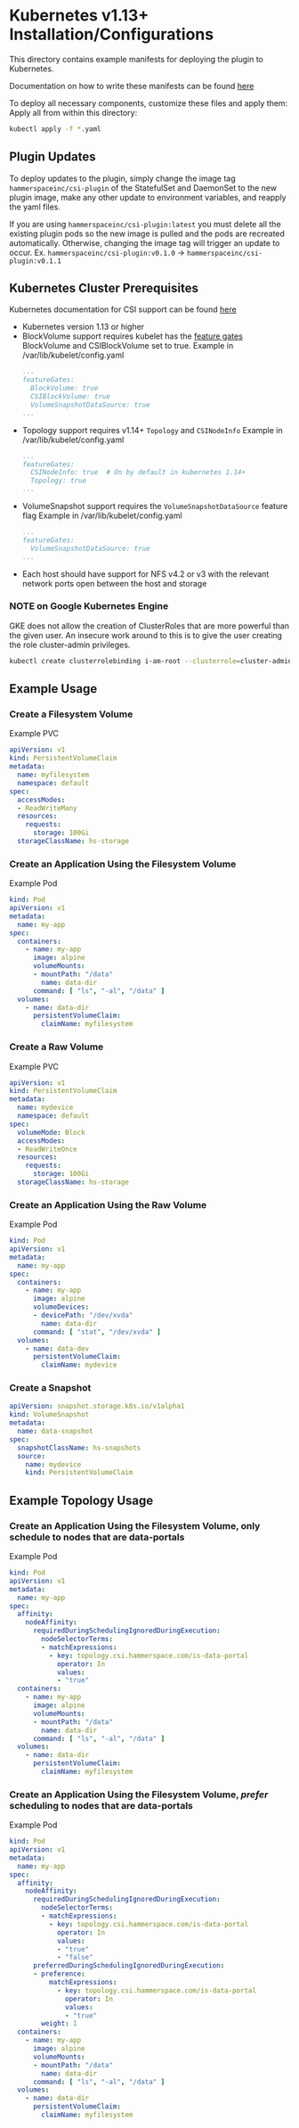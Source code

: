 # Kubernetes v1.13+ Installation/Configurations

This directory contains example manifests for deploying the plugin to Kubernetes.

Documentation on how to write these manifests can be found [here](https://github.com/kubernetes/community/blob/master/contributors/design-proposals/storage/container-storage-interface.md#recommended-mechanism-for-deploying-csi-drivers-on-kubernetes)

To deploy all necessary components, customize these files and apply them:
Apply all from within this directory:
```bash
kubectl apply -f *.yaml
```


## Plugin Updates

To deploy updates to the plugin, simply change the image tag ```hammerspaceinc/csi-plugin``` of the StatefulSet and DaemonSet to the new plugin image, make any other update to environment variables, and reapply the yaml files.

If you are using ```hammerspaceinc/csi-plugin:latest``` you must delete all the existing plugin pods so the new image is pulled and the pods are recreated automatically. Otherwise, changing the image tag will trigger an update to occur. Ex. ```hammerspaceinc/csi-plugin:v0.1.0``` -> ```hammerspaceinc/csi-plugin:v0.1.1```
## Kubernetes  Cluster Prerequisites
Kubernetes documentation for CSI support can be found [here](https://kubernetes-csi.github.io/)

* Kubernetes version 1.13 or higher
* BlockVolume support requires kubelet has the [feature gates](https://kubernetes.io/docs/reference/command-line-tools-reference/feature-gates/) BlockVolume and CSIBlockVolume set to true.
    Example in /var/lib/kubelet/config.yaml
    ```yaml
    ...
    featureGates:
      BlockVolume: true
      CSIBlockVolume: true
      VolumeSnapshotDataSource: true
    ...
    ```
* Topology support requires v1.14+ ``Topology`` and ``CSINodeInfo``
    Example in /var/lib/kubelet/config.yaml
    ```yaml
    ...
    featureGates:
      CSINodeInfo: true  # On by default in kubernetes 1.14+
      Topology: true
    ...
    ```
* VolumeSnapshot support requires the ``VolumeSnapshotDataSource`` feature flag
    Example in /var/lib/kubelet/config.yaml
    ```yaml
    ...
    featureGates:
      VolumeSnapshotDataSource: true
    ...
* Each host should have support for NFS v4.2 or v3 with the relevant network ports open between the host and storage

### NOTE on Google Kubernetes Engine
GKE does not allow the creation of ClusterRoles
that are more powerful than the given user. An insecure work around to this is
to give the user creating the role cluster-admin privileges.

```bash
kubectl create clusterrolebinding i-am-root --clusterrole=cluster-admin --user=<current user>
```

## Example Usage

### Create a Filesystem Volume
Example PVC

```yaml
apiVersion: v1
kind: PersistentVolumeClaim
metadata:
  name: myfilesystem
  namespace: default
spec:
  accessModes:
  - ReadWriteMany
  resources:
    requests:
      storage: 100Gi
  storageClassName: hs-storage
```

### Create an Application Using the Filesystem Volume
Example Pod
```yaml
kind: Pod
apiVersion: v1
metadata:
  name: my-app
spec:
  containers:
    - name: my-app
      image: alpine
      volumeMounts:
      - mountPath: "/data"
        name: data-dir
      command: [ "ls", "-al", "/data" ]
  volumes:
    - name: data-dir
      persistentVolumeClaim:
        claimName: myfilesystem
```

### Create a Raw Volume
Example PVC

```yaml
apiVersion: v1
kind: PersistentVolumeClaim
metadata:
  name: mydevice
  namespace: default
spec:
  volumeMode: Block
  accessModes:
  - ReadWriteOnce
  resources:
    requests:
      storage: 100Gi
  storageClassName: hs-storage
```

### Create an Application Using the Raw Volume
Example Pod
```yaml
kind: Pod
apiVersion: v1
metadata:
  name: my-app
spec:
  containers:
    - name: my-app
      image: alpine
      volumeDevices:
      - devicePath: "/dev/xvda"
        name: data-dir
      command: [ "stat", "/dev/xvda" ]
  volumes:
    - name: data-dev
      persistentVolumeClaim:
        claimName: mydevice
```

### Create a Snapshot
```yaml
apiVersion: snapshot.storage.k8s.io/v1alpha1
kind: VolumeSnapshot
metadata:
  name: data-snapshot
spec:
  snapshotClassName: hs-snapshots
  source:
    name: mydevice
    kind: PersistentVolumeClaim
```
## Example Topology Usage

### Create an Application Using the Filesystem Volume, only schedule to nodes that are data-portals
Example Pod
```yaml
kind: Pod
apiVersion: v1
metadata:
  name: my-app
spec:
  affinity:
    nodeAffinity:
      requiredDuringSchedulingIgnoredDuringExecution:
        nodeSelectorTerms:
        - matchExpressions:
          - key: topology.csi.hammerspace.com/is-data-portal
            operator: In
            values:
            - "true"
  containers:
    - name: my-app
      image: alpine
      volumeMounts:
      - mountPath: "/data"
        name: data-dir
      command: [ "ls", "-al", "/data" ]
  volumes:
    - name: data-dir
      persistentVolumeClaim:
        claimName: myfilesystem
```
### Create an Application Using the Filesystem Volume, *prefer* scheduling to nodes that are data-portals
Example Pod
```yaml
kind: Pod
apiVersion: v1
metadata:
  name: my-app
spec:
  affinity:
    nodeAffinity:
      requiredDuringSchedulingIgnoredDuringExecution:
        nodeSelectorTerms:
        - matchExpressions:
          - key: topology.csi.hammerspace.com/is-data-portal
            operator: In
            values:
            - "true"
            - "false"
      preferredDuringSchedulingIgnoredDuringExecution:
      - preference:
          matchExpressions:
            - key: topology.csi.hammerspace.com/is-data-portal
              operator: In
              values:
              - "true"
        weight: 1
  containers:
    - name: my-app
      image: alpine
      volumeMounts:
      - mountPath: "/data"
        name: data-dir
      command: [ "ls", "-al", "/data" ]
  volumes:
    - name: data-dir
      persistentVolumeClaim:
        claimName: myfilesystem
```